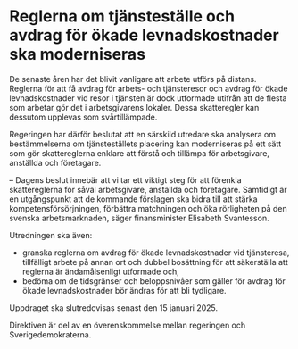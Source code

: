 # Reglerna om tjänsteställe och avdrag för ökade levnadskostnader ska moderniseras

De senaste åren har det blivit vanligare att arbete utförs på distans. Reglerna för att få avdrag för arbets\- och tjänsteresor och avdrag för ökade levnadskostnader vid resor i tjänsten är dock utformade utifrån att de flesta som arbetar gör det i arbetsgivarens lokaler. Dessa skatteregler kan dessutom upplevas som svårtillämpade.

Regeringen har därför beslutat att en särskild utredare ska analysera om bestämmelserna om tjänsteställets placering kan moderniseras på ett sätt som gör skattereglerna enklare att förstå och tillämpa för arbetsgivare, anställda och företagare.

– Dagens beslut innebär att vi tar ett viktigt steg för att förenkla skattereglerna för såväl arbetsgivare, anställda och företagare. Samtidigt är en utgångspunkt att de kommande förslagen ska bidra till att stärka kompetens­försörjningen, förbättra matchningen och öka rörligheten på den svenska arbetsmarknaden, säger finansminister Elisabeth Svantesson.

Utredningen ska även:

* granska reglerna om avdrag för ökade levnadskostnader vid tjänsteresa, tillfälligt arbete på annan ort och dubbel bosättning för att säkerställa att reglerna är ändamålsenligt utformade och,
* bedöma om de tidsgränser och beloppsnivåer som gäller för avdrag för ökade levnadskostnader bör ändras för att bli tydligare.

Uppdraget ska slutredovisas senast den 15 januari 2025\.

Direktiven är del av en överenskommelse mellan regeringen och Sverigedemokraterna.
